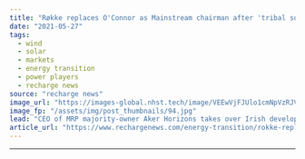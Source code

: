 ```yaml
---
title: "Røkke replaces O'Connor as Mainstream chairman after 'tribal society' comment on panel"
date: "2021-05-27"
tags: 
  - wind
  - solar
  - markets
  - energy transition
  - power players
  - recharge news
source: "recharge news"
image_url: "https://images-global.nhst.tech/image/VEEwVjFJUlo1cmNpVzRJV1NjdlFsNnRwZG9VdVVOK3p0RzREcGROWlBPQT0=/nhst/binary/0a2dd2dc7660eb90a8f4466f1477f353"
image_fp: "/assets/img/post_thumbnails/94.jpg"
lead: "CEO of MRP majority-owner Aker Horizons takes over Irish developer board after industry pioneer makes ill-judged comments about speed of African energy transition"
article_url: "https://www.rechargenews.com/energy-transition/rokke-replaces-oconnor-as-mainstream-chairman-after-tribal-society-comment-on-panel/2-1-1017118"
---
```


---
